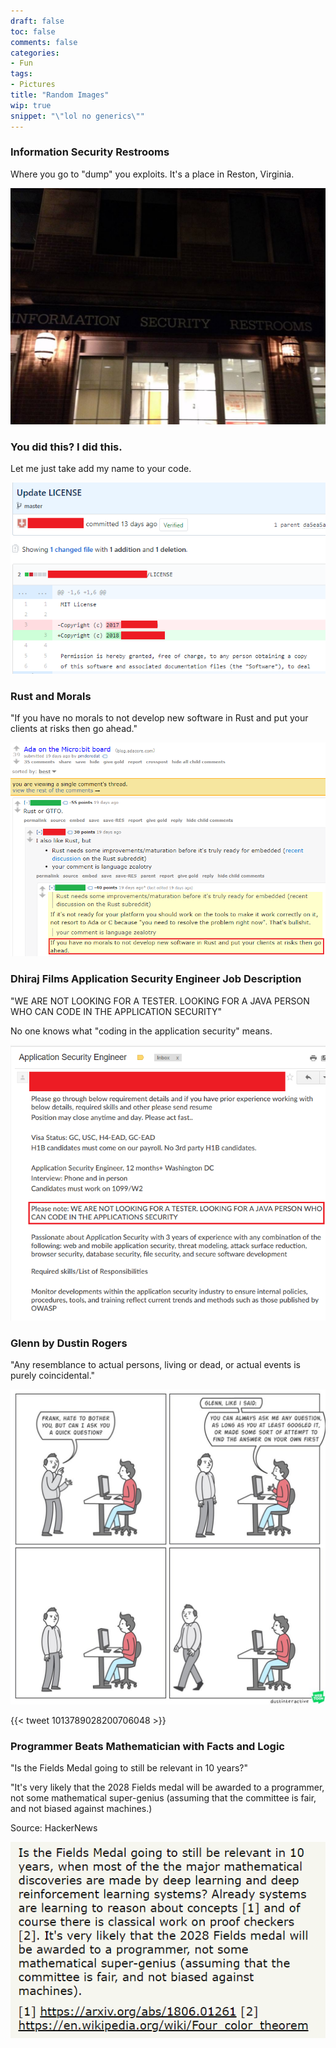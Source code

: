 ```yaml
---
draft: false
toc: false
comments: false
categories:
- Fun
tags:
- Pictures
title: "Random Images"
wip: true
snippet: "\"lol no generics\""
---
```


### Information Security Restrooms
Where you go to "dump" you exploits. It's a place in Reston, Virginia.

![](img/infosec-restrooms.jpg)

### You did this? I did this.
Let me just take add my name to your code.

![](img/i-did-this.png)

### Rust and Morals
"If you have no morals to not develop new software in Rust and put your clients at risks then go ahead."

![](img/no-morals.png)

### Dhiraj Films Application Security Engineer Job Description
"WE ARE NOT LOOKING FOR A TESTER. LOOKING FOR A JAVA PERSON WHO CAN CODE IN THE APPLICATION SECURITY"

No one knows what "coding in the application security" means.

![](img/dhiraj-job.png)

### Glenn by Dustin Rogers
"Any resemblance to actual persons, living or dead, or actual events is purely coincidental."

![](img/glenn.jpg)

{{< tweet 1013789028200706048 >}}

### Programmer Beats Mathematician with Facts and Logic
"Is the Fields Medal going to still be relevant in 10 years?"

"It's very likely that the 2028 Fields medal will be awarded to a programmer, not some mathematical super-genius (assuming that the committee is fair, and not biased against machines.)

Source: HackerNews

![](img/fields-medal.png)